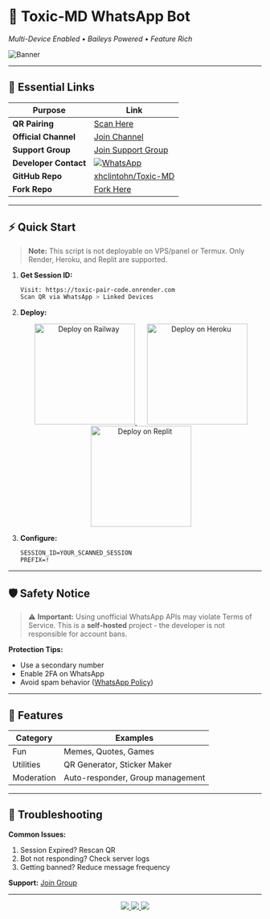 # 🚀 Toxic-MD WhatsApp Bot
*Multi-Device Enabled • Baileys Powered • Feature Rich*

![Banner](https://i.ibb.co/QvzCRjHQ/1c5d0e2ade058b6b.jpg)

---

## 🔗 Essential Links
| Purpose | Link |
|---------|------|
| **QR Pairing** | [Scan Here](https://toxic-pair-code.onrender.com) |
| **Official Channel** | [Join Channel](https://whatsapp.com/channel/0029VagJlnG6xCSU2tS1Vz19) |
| **Support Group** | [Join Support Group](https://chat.whatsapp.com/GoXKLVJgTAAC3556FXkfFI) |
| **Developer Contact** | [![WhatsApp](https://img.shields.io/badge/WhatsApp-Contact-brightgreen?logo=whatsapp)](https://api.whatsapp.com/send?phone=254735342808) |
| **GitHub Repo** | [xhclintohn/Toxic-MD](https://github.com/xhclintohn/Toxic-MD) |
| **Fork Repo** | [Fork Here](https://github.com/xhclintohn/Toxic-MD/fork) |

---

## ⚡ Quick Start

> **Note:** This script is not deployable on VPS/panel or Termux. Only Render, Heroku, and Replit are supported.

1. **Get Session ID:**
    ```bash
    Visit: https://toxic-pair-code.onrender.com
    Scan QR via WhatsApp > Linked Devices
    ```

2. **Deploy:**
    <p align="center">
        <a href="https://railway.app/new/template?template=https%3A%2F%2Fgithub.com%2Fxhclintohn%2FToxic-MD" style="margin: 10px;">
            <img src="https://railway.app/button.svg" alt="Deploy on Railway" width="200">
        </a>
        <a href="https://dashboard.heroku.com/new?template=https://github.com/xhclintohn/Toxic-MD" style="margin: 10px;">
            <img src="https://img.shields.io/badge/Deploy-Heroku-purple?logo=heroku" alt="Deploy on Heroku" width="200">
        </a>
        <a href="https://replit.com/github/xhclintohn/Toxic-MD" style="margin: 10px;">
            <img src="https://img.shields.io/badge/Deploy-Replit-blue?logo=replit" alt="Deploy on Replit" width="200">
        </a>
    </p>

3. **Configure:**
    ```env
    SESSION_ID=YOUR_SCANNED_SESSION
    PREFIX=!
    ```

---

## 🛡️ Safety Notice
> ⚠️ **Important:** Using unofficial WhatsApp APIs may violate Terms of Service. This is a **self-hosted** project - the developer is not responsible for account bans.

**Protection Tips:**
- Use a secondary number
- Enable 2FA on WhatsApp
- Avoid spam behavior ([WhatsApp Policy](https://www.whatsapp.com/legal))

---

## 🌟 Features
| Category | Examples |
|----------|----------|
| Fun | Memes, Quotes, Games |
| Utilities | QR Generator, Sticker Maker |
| Moderation | Auto-responder, Group management |

---

## 📌 Troubleshooting
**Common Issues:**
1. Session Expired? Rescan QR
2. Bot not responding? Check server logs
3. Getting banned? Reduce message frequency

**Support:** [Join Group](https://chat.whatsapp.com/GoXKLVJgTAAC3556FXkfFI)

---

<p align="center">
  <a href="https://github.com/xhclintohn/Toxic-MD/fork">
    <img src="https://img.shields.io/badge/Fork-This_Repo-black?logo=github">
  </a>
  <a href="https://github.com/xhclintohn/Toxic-MD/stargazers">
    <img src="https://img.shields.io/github/stars/xhclintohn/Toxic-MD?color=yellow&logo=github">
  </a>
  <a href="https://api.whatsapp.com/send?phone=254735342808">
    <img src="https://img.shields.io/badge/Contact-Developer-brightgreen?logo=whatsapp">
  </a>
</p>